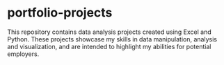 # portfolio-projects
This repository contains data analysis projects created using Excel and Python. These projects showcase my skills in data manipulation, analysis and visualization, and are intended to highlight my abilities for potential employers.
